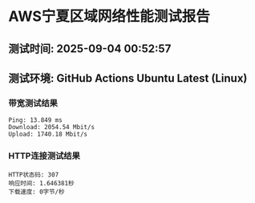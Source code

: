 # AWS宁夏区域网络性能测试报告
## 测试时间: 2025-09-04 00:52:57
## 测试环境: GitHub Actions Ubuntu Latest (Linux)

### 带宽测试结果
```
Ping: 13.849 ms
Download: 2054.54 Mbit/s
Upload: 1740.18 Mbit/s
```

### HTTP连接测试结果
```
HTTP状态码: 307
响应时间: 1.646381秒
下载速度: 0字节/秒
```

